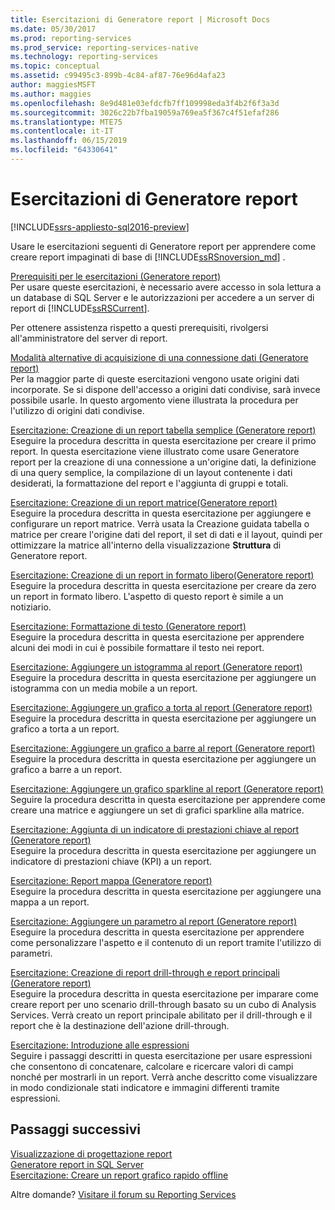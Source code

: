 ```yaml
---
title: Esercitazioni di Generatore report | Microsoft Docs
ms.date: 05/30/2017
ms.prod: reporting-services
ms.prod_service: reporting-services-native
ms.technology: reporting-services
ms.topic: conceptual
ms.assetid: c99495c3-899b-4c84-af87-76e96d4afa23
author: maggiesMSFT
ms.author: maggies
ms.openlocfilehash: 8e9d481e03efdcfb7ff109998eda3f4b2f6f3a3d
ms.sourcegitcommit: 3026c22b7fba19059a769ea5f367c4f51efaf286
ms.translationtype: MTE75
ms.contentlocale: it-IT
ms.lasthandoff: 06/15/2019
ms.locfileid: "64330641"
---
```

# <a name="report-builder-tutorials"></a>Esercitazioni di Generatore report

[!INCLUDE[ssrs-appliesto-sql2016-preview](../includes/ssrs-appliesto-sql2016-preview.md)]

Usare le esercitazioni seguenti di Generatore report per apprendere come creare report impaginati di base di [!INCLUDE[ssRSnoversion_md](../includes/ssrsnoversion-md.md)] .  
  
[Prerequisiti per le esercitazioni &#40;Generatore report&#41;](../reporting-services/prerequisites-for-tutorials-report-builder.md)  
Per usare queste esercitazioni, è necessario avere accesso in sola lettura a un database di SQL Server e le autorizzazioni per accedere a un server di report di [!INCLUDE[ssRSCurrent](../includes/ssrscurrent-md.md)].  
  
Per ottenere assistenza rispetto a questi prerequisiti, rivolgersi all'amministratore del server di report.  
  
[Modalità alternative di acquisizione di una connessione dati &#40;Generatore report&#41;](../reporting-services/alternative-ways-to-get-a-data-connection-report-builder.md)  
Per la maggior parte di queste esercitazioni vengono usate origini dati incorporate. Se si dispone dell'accesso a origini dati condivise, sarà invece possibile usarle. In questo argomento viene illustrata la procedura per l'utilizzo di origini dati condivise.  
  
[Esercitazione: Creazione di un report tabella semplice &#40;Generatore report&#41;](../reporting-services/tutorial-creating-a-basic-table-report-report-builder.md)  
Eseguire la procedura descritta in questa esercitazione per creare il primo report. In questa esercitazione viene illustrato come usare Generatore report per la creazione di una connessione a un'origine dati, la definizione di una query semplice, la compilazione di un layout contenente i dati desiderati, la formattazione del report e l'aggiunta di gruppi e totali.  
  
[Esercitazione: Creazione di un report matrice&#40;Generatore report&#41;](../reporting-services/tutorial-creating-a-matrix-report-report-builder.md)  
Eseguire la procedura descritta in questa esercitazione per aggiungere e configurare un report matrice. Verrà usata la Creazione guidata tabella o matrice per creare l'origine dati del report, il set di dati e il layout, quindi per ottimizzare la matrice all'interno della visualizzazione **Struttura** di Generatore report.  
  
[Esercitazione: Creazione di un report in formato libero&#40;Generatore report&#41;](../reporting-services/tutorial-creating-a-free-form-report-report-builder.md)  
Eseguire la procedura descritta in questa esercitazione per creare da zero un report in formato libero. L'aspetto di questo report è simile a un notiziario.  
  
[Esercitazione: Formattazione di testo &#40;Generatore report&#41;](../reporting-services/tutorial-format-text-report-builder.md)  
Eseguire la procedura descritta in questa esercitazione per apprendere alcuni dei modi in cui è possibile formattare il testo nei report.  
  
[Esercitazione: Aggiungere un istogramma al report &#40;Generatore report&#41;](../reporting-services/tutorial-add-a-column-chart-to-your-report-report-builder.md)  
Eseguire la procedura descritta in questa esercitazione per aggiungere un istogramma con un media mobile a un report.  
  
[Esercitazione: Aggiungere un grafico a torta al report &#40;Generatore report&#41;](../reporting-services/tutorial-add-a-pie-chart-to-your-report-report-builder.md)  
Eseguire la procedura descritta in questa esercitazione per aggiungere un grafico a torta a un report.  
  
[Esercitazione: Aggiungere un grafico a barre al report &#40;Generatore report&#41;](../reporting-services/tutorial-add-a-bar-chart-to-your-report-report-builder.md)  
Eseguire la procedura descritta in questa esercitazione per aggiungere un grafico a barre a un report.  
  
[Esercitazione: Aggiungere un grafico sparkline al report &#40;Generatore report&#41;](../reporting-services/tutorial-add-a-sparkline-to-your-report-report-builder.md)  
Seguire la procedura descritta in questa esercitazione per apprendere come creare una matrice e aggiungere un set di grafici sparkline alla matrice.  
  
[Esercitazione: Aggiunta di un indicatore di prestazioni chiave al report &#40;Generatore report&#41;](../reporting-services/tutorial-adding-a-kpi-to-your-report-report-builder.md)  
Eseguire la procedura descritta in questa esercitazione per aggiungere un indicatore di prestazioni chiave (KPI) a un report.  
  
[Esercitazione: Report mappa &#40;Generatore report&#41;](../reporting-services/tutorial-map-report-report-builder.md)  
Eseguire la procedura descritta in questa esercitazione per aggiungere una mappa a un report.  
  
[Esercitazione: Aggiungere un parametro al report &#40;Generatore report&#41;](../reporting-services/tutorial-add-a-parameter-to-your-report-report-builder.md)  
Eseguire la procedura descritta in questa esercitazione per apprendere come personalizzare l'aspetto e il contenuto di un report tramite l'utilizzo di parametri.  
  
[Esercitazione: Creazione di report drill-through e report principali &#40;Generatore report&#41;](../reporting-services/tutorial-creating-drillthrough-and-main-reports-report-builder.md)  
Eseguire la procedura descritta in questa esercitazione per imparare come creare report per uno scenario drill-through basato su un cubo di Analysis Services. Verrà creato un report principale abilitato per il drill-through e il report che è la destinazione dell'azione drill-through.  
  
[Esercitazione: Introduzione alle espressioni](../reporting-services/tutorial-introducing-expressions.md)  
Seguire i passaggi descritti in questa esercitazione per usare espressioni che consentono di concatenare, calcolare e ricercare valori di campi nonché per mostrarli in un report. Verrà anche descritto come visualizzare in modo condizionale stati indicatore e immagini differenti tramite espressioni.  

## <a name="next-steps"></a>Passaggi successivi

[Visualizzazione di progettazione report](../reporting-services/report-builder/report-design-view-report-builder.md)  
[Generatore report in SQL Server](../reporting-services/report-builder/report-builder-in-sql-server-2016.md)  
[Esercitazione: Creare un report grafico rapido offline](../reporting-services/report-builder/tutorial-create-a-quick-chart-report-offline-report-builder.md)  

Altre domande? [Visitare il forum su Reporting Services](https://go.microsoft.com/fwlink/?LinkId=620231)
